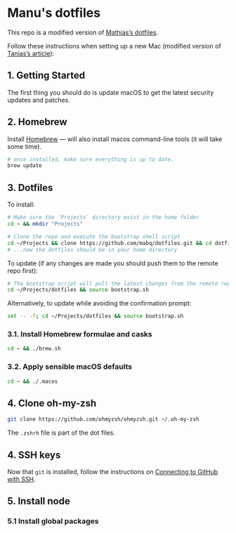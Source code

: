 # Manu's dotfiles

This repo is a modified version of [Mathias’s dotfiles](https://github.com/mathiasbynens/dotfiles).

Follow these instructions when setting up a new Mac (modified version of [Tanias’s article](https://www.taniarascia.com/setting-up-a-brand-new-mac-for-development/)):

## 1. Getting Started
The first thing you should do is update macOS to get the latest security updates and patches.


## 2. Homebrew
Install [Homebrew](https://brew.sh/) — will also install macos command-line tools (it will take some time).

```bash
# once installed, make sure everything is up to date.
brew update
```


## 3. Dotfiles
To install:

```bash
# Make sure the `Projects` directory exist in the home folder
cd ~ && mkdir "Projects"

# Clone the repo and execute the bootstrap shell script
cd ~/Projects && clone https://github.com/mabq/dotfiles.git && cd dotfiles && source bootstrap.sh
# ...now the dotfiles should be in your home directory
```

To update (if any changes are made you should push them to the remote repo first):
```bash
# The bootstrap script will pull the latest changes from the remote repo
cd ~/Projects/dotfiles && source bootstrap.sh
```

Alternatively, to update while avoiding the confirmation prompt:
```bash
set -- -f; cd ~/Projects/dotfiles && source bootstrap.sh
```

### 3.1. Install Homebrew formulae and casks
```bash
cd ~ && ./brew.sh
```

### 3.2. Apply sensible macOS defaults
```bash
cd ~ && ./.macos
```


## 4. Clone oh-my-zsh

```bash
git clone https://github.com/ohmyzsh/ohmyzsh.git ~/.oh-my-zsh
```

The `.zshrh` file is part of the dot files.


## 4. SSH keys
Now that `git` is installed, follow the instructions on [Connecting to GitHub with SSH](https://help.github.com/en/github/authenticating-to-github/connecting-to-github-with-ssh).


## 5. Install node


### 5.1 Install global packages

